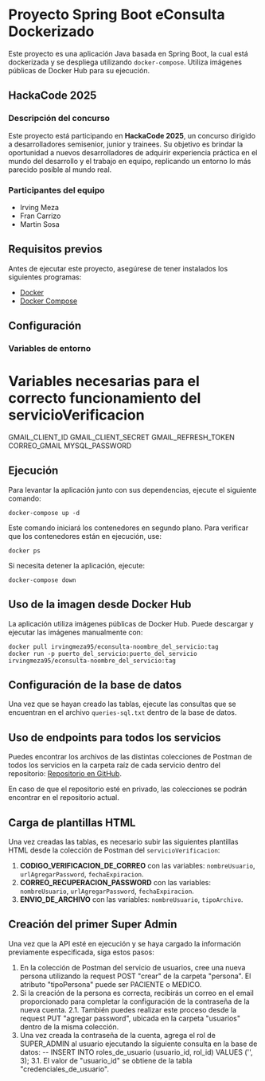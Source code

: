 # Proyecto Spring Boot eConsulta Dockerizado

Este proyecto es una aplicación Java basada en Spring Boot, la cual está dockerizada y se despliega utilizando `docker-compose`. Utiliza imágenes públicas de Docker Hub para su ejecución.

## HackaCode 2025

### Descripción del concurso

Este proyecto está participando en **HackaCode 2025**, un concurso dirigido a desarrolladores semisenior, junior y trainees. Su objetivo es brindar la oportunidad a nuevos desarrolladores de adquirir experiencia práctica en el mundo del desarrollo y el trabajo en equipo, replicando un entorno lo más parecido posible al mundo real.

### Participantes del equipo

- Irving Meza
- Fran Carrizo
- Martin Sosa

## Requisitos previos

Antes de ejecutar este proyecto, asegúrese de tener instalados los siguientes programas:

- [Docker](https://www.docker.com/get-started)
- [Docker Compose](https://docs.docker.com/compose/install/)

## Configuración

### Variables de entorno

# Variables necesarias para el correcto funcionamiento del servicioVerificacion
GMAIL_CLIENT_ID
GMAIL_CLIENT_SECRET
GMAIL_REFRESH_TOKEN
CORREO_GMAIL
MYSQL_PASSWORD

## Ejecución

Para levantar la aplicación junto con sus dependencias, ejecute el siguiente comando:

```
docker-compose up -d
```

Este comando iniciará los contenedores en segundo plano. Para verificar que los contenedores están en ejecución, use:

```
docker ps
```

Si necesita detener la aplicación, ejecute:

```
docker-compose down
```

## Uso de la imagen desde Docker Hub

La aplicación utiliza imágenes públicas de Docker Hub. Puede descargar y ejecutar las imágenes manualmente con:

```
docker pull irvingmeza95/econsulta-noombre_del_servicio:tag
docker run -p puerto_del_servicio:puerto_del_servicio irvingmeza95/econsulta-noombre_del_servicio:tag
```

## Configuración de la base de datos

Una vez que se hayan creado las tablas, ejecute las consultas que se encuentran en el archivo `queries-sql.txt` dentro de la base de datos.

## Uso de endpoints para todos los servicios

Puedes encontrar los archivos de las distintas colecciones de Postman de todos los servicios en la carpeta raíz de cada servicio dentro del repositorio:
[Repositorio en GitHub](https://github.com/IrvingMeza95/eConsulta-Back.git).

En caso de que el repositorio esté en privado, las colecciones se podrán encontrar en el repositorio actual.

## Carga de plantillas HTML

Una vez creadas las tablas, es necesario subir las siguientes plantillas HTML desde la colección de Postman del `servicioVerificacion`:

1. **CODIGO_VERIFICACION_DE_CORREO** con las variables: `nombreUsuario`, `urlAgregarPassword`, `fechaExpiracion`.
2. **CORREO_RECUPERACION_PASSWORD** con las variables: `nombreUsuario`, `urlAgregarPassword`, `fechaExpiracion`.
3. **ENVIO_DE_ARCHIVO** con las variables: `nombreUsuario`, `tipoArchivo`.


## Creación del primer Super Admin

Una vez que la API esté en ejecución y se haya cargado la información previamente especificada, siga estos pasos:

1. En la colección de Postman del servicio de usuarios, cree una nueva persona utilizando la request POST "crear" de la carpeta "persona". El atributo "tipoPersona" puede ser PACIENTE o MEDICO.
2. Si la creación de la persona es correcta, recibirás un correo en el email proporcionado para completar la configuración de la contraseña de la nueva cuenta.
 2.1. También puedes realizar este proceso desde la request PUT "agregar password", ubicada en la carpeta "usuarios" dentro de la misma colección.
3. Una vez creada la contraseña de la cuenta, agrega el rol de SUPER_ADMIN al usuario ejecutando la siguiente consulta en la base de datos:
-- INSERT INTO roles_de_usuario (usuario_id, rol_id) VALUES ('', 3);
 3.1. El valor de "usuario_id" se obtiene de la tabla "credenciales_de_usuario".